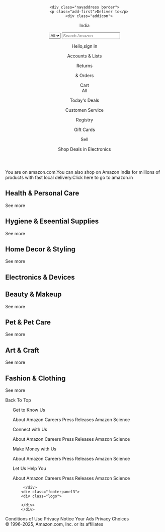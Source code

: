 <!DOCTYPE html>
<html lang="en">
<head>
    <meta charset="UTF-8">
    <meta name="viewport" content="width=device-width, initial-scale=1.0">
    <title>AMAZON</title>
    <link rel="stylesheet" href="https://cdnjs.cloudflare.com/ajax/libs/font-awesome/7.0.1/css/all.min.css" integrity="sha512-2SwdPD6INVrV/lHTZbO2nodKhrnDdJK9/kg2XD1r9uGqPo1cUbujc+IYdlYdEErWNu69gVcYgdxlmVmzTWnetw==" crossorigin="anonymous" referrerpolicy="no-referrer" />
    <link rel="stylesheet" href="style6.css">
</head>
<body>
<header>
    <div class="navbar">
        <div class="navlogo border">
            <div class="logo"></div> 
            </div>

    <div class="navaddress border">
        <p class="add-first">Deliver to</p>
        <div class="addicon">
<i class="fa-solid fa-location-dot"></i>
<p class="add-second">India</p>
        </div>
    </div>
    <div class="navsearch ">
        <select class="searchselect" >
            <option>All</option>
        </select>
        <input placeholder="Search Amazon" class="searchinput">
        <div class="searchicon">
            <i class="fa-solid fa-magnifying-glass"></i>
        </div>
    </div>
    <div class="signin border">
            <p><span>Hello,sign in</span></p>
            <p class="navsecond">Accounts & Lists</p>
        </div>
        <div class="return border">
            <p><span>Returns</span></p>
            <p class="navsecond">& Orders</p>
        </div>
        <div class="navcart border">
<i class="fa-solid fa-cart-shopping"></i>
    Cart
</div>
</div>
<div class="panel">
    <div class="panelall">
        <i class="fa-solid fa-bars"></i>
        All
    </div>
    <div class="panelops">
        <p> Today's Deals</p>
          <p> Customen Service</p> 
           <p> Registry</p>
            <p>Gift Cards</p>
           <p>Sell</p>
    </div>
    <div class="paneldeals">
        Shop Deals in Electronics
    </div>
</div>
</header>
<div class="herosection">
    <div class="heromessage">
        <p>You are on amazon.com.You can also shop on Amazon India for millions of products with fast local delivery.<a>Click here to go to amazon.in </a></p>
    </div>
</div>
<div class="shopsection">
    <div class="box1 box">
        <div class="boxcontent">
            <h2>Health & Personal Care</h2> 
    <div class="boximg" style="background-image: url('box1_image.jpg')"></div>
    <p><a>See more</a></p>
        </div>
    </div>
    <div class="box2 box"> <div class="boxcontent">
            <h2>Hygiene & Eseential Supplies</h2> 
    <div class="boximg" style="background-image: url('box2_image.jpg')"></div>
    <p><a>See more</a></p>
        </div></div>
    <div class="box3 box"> <div class="boxcontent">
            <h2>Home Decor & Styling</h2> 
    <div class="boximg" style="background-image: url('box3_image.jpg')"></div>
    <p><a>See more</a></p>
        </div></div>
    <div class="box4 box"> <div class="boxcontent">
            <h2>Electronics & Devices</h2>
    <div class="boximg" style="background-image: url('box4_image.jpg')"></div> 
        </div></div>
</div>
<div class="shopsection">
    <div class="box5 box">
        <div class="boxcontent">
            <h2>Beauty & Makeup</h2> 
    <div class="boximg" style="background-image: url('box5_image.jpg')"></div>
    <p><a>See more</a></p>
        </div>
    </div>
    <div class="box6 box"> <div class="boxcontent">
            <h2>Pet & Pet Care</h2> 
    <div class="boximg" style="background-image: url('box6_image.jpg')"></div>
    <p><a>See more</a></p>
        </div></div>
    <div class="box7 box"> <div class="boxcontent">
            <h2>Art & Craft</h2> 
    <div class="boximg" style="background-image: url('box7_image.jpg')"></div>
    <p><a>See more</a></p>
        </div></div>
    <div class="box8 box"> <div class="boxcontent">
            <h2>Fashion & Clothing</h2> 
    <div class="boximg" style="background-image: url('box8_image.jpg')"></div>
    <p><a>See more</a></p>
        </div></div>
</div>
<footer>
            <div class="footerpanel1">
                Back To Top
            </div>
            <div class="footerpanel2">
                <ul>
                    <p>Get to Know Us</p>
                    <a>About Amazon</a>
                    <a>Careers</a>
                    <a>Press Releases</a>
                    <a>Amazon Science
               </a> </ul>
                <ul>
                    <p>Connect with Us</p>
                    <a>About Amazon</a>
                    <a>Careers</a>
                    <a>Press Releases</a>
                    <a>Amazon Science
               </a> </ul>
                <ul>
                    <p>Make Money with Us</p>
                    <a>About Amazon</a>
                    <a>Careers</a>
                    <a>Press Releases</a>
                    <a>Amazon Science
               </a> </ul>
                <ul>
                    <p>Let Us Help You</p>
                    <a>About Amazon</a>
                    <a>Careers</a>
                    <a>Press Releases</a>
                    <a>Amazon Science
               </a> </ul>
                
            </div>
           <div class="footerpanel3">
           <div class="logo">
            
           </div>
           </div>
<div class="footpanel4">
    <div class="pages">
        <a> Conditions of Use</a>
          <a> Privacy Notice</a>
            <a> Your Ads Privacy Choices</a>
    </div>
    <div class="copyright">
        © 1996-2025, Amazon.com, Inc. or its affiliates
    </div>
</div>
        </footer>
</body>
</html>
